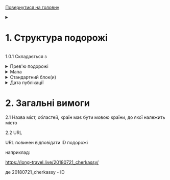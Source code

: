 [Повернутися на головну](https://github.com/scholokov/long-travel-2/blob/main/Requirements/Requirements.md) 

<details>
    <summary><h1>1. Структура подорожі</h1></summary> 
    <img width="345" alt="image" src="https://github.com/scholokov/long-travel-2/assets/22824947/3c10862c-ab27-4baf-bcf2-42391112dd39">
</details>

1.0.1 Складається з

<details>
    <summary>Прев'ю подорожі</summary> 
	
<img width="358" alt="image" src="https://github.com/scholokov/long-travel-2/assets/22824947/f81d4723-5891-4c12-9d73-0a3e51e24a11">


1.1.1 Складається з
- Назва подорожі
- Країна, у вигляді прапору країни (входить у Прев'ю)
- Період часу (входить у Прев'ю)
- Прев'ю (картинка)

1.1.2 Назви подорожі - може складатися з
- Назви об'єкта подорожі
- міст, країн
- або мати іншу назву, яка описує саму подорож

1.1.2.1 Назва має бути унікальною у розрізі всіх подорожей

1.1.2.2 У назві ID подорожі не повинен бути присутнім

1.1.2.3 У назві дозволені символи:
- А-Я (символи укр-рус алфавіту)
- A-Z (символи латинського алфавіту)
- цифри
- ,-!?.

1.1.2.4 Якщо назва подорожі складається з перечня міст, то повинні бути відсутні старт і кінець подорожі (наприклад Київ-Канів-Тернопіль-Київ, має бути замінено на Канів-Тернопіль)

1.1.2.5 Назви країн кожної подорожі знаходяться у [Повний перелік всіх подорожей](https://github.com/scholokov/long-travel-2/wiki/3.1-%D0%9F%D0%BE%D0%B4%D0%BE%D1%80%D0%BE%D0%B6%D1%96.-%D0%9F%D0%B5%D1%80%D0%B5%D0%BB%D1%96%D0%BA)

1.1.3 Кількість прапорців відповідає кількості відвіданих країн

1.1.3.1 Відповідність відвіданих країн, знаходиться у [Повному переліку всіх подорожей](https://github.com/scholokov/long-travel-2/wiki/3.1-%D0%9F%D0%BE%D0%B4%D0%BE%D1%80%D0%BE%D0%B6%D1%96.-%D0%9F%D0%B5%D1%80%D0%B5%D0%BB%D1%96%D0%BA)

1.1.4 Формат дати:

`DD.MM.YYYY`

або

`DD.MM.YYYY - DD.MM.YYYY`

1.1.5 Прев'ю (картинка) - має бути унікальним у розрізі всіх подорожей	
	
</details>


<details>
    <summary>Мапа</summary> 
    <img width="361" alt="image" src="https://github.com/scholokov/long-travel-2/assets/22824947/878298c4-2b34-4d32-b92b-b3755e3bd8d5">
	
## 1.2 Мапа 
![](https://github.com/scholokov/long-travel-2/blob/main/Foto/map.JPG)

1.2.1.1 Загальна карта повинна бути присутня в кожній подорожі

1.2.1.2 У розрізі однієї подорожі має бути лише один блок з картою

### 1.2.2. Маршрут подорожі
![](https://github.com/scholokov/long-travel-2/blob/main/Foto/legend.png)

1.2.2.1 Біля кожної проміжної точки повинна бути вказана пройдена відстань від попередньої точки подорожі
![](https://github.com/scholokov/long-travel-2/blob/main/Foto/legend2.png)

1.2.2.2 Початкова точка відображаєься кружком, кінцева - у вигляді краплі
![](https://github.com/scholokov/long-travel-2/blob/main/Foto/legend3.png)

1.2.2.3 "Пам'ятки" відображаються "зірочками"
![](https://github.com/scholokov/long-travel-2/blob/main/Foto/legend4.png)

1.2.2.4 Якщо маршрут йде відразу на "визначну пам'ятку", то вона знаходиться на лінії маршруту
![](https://github.com/scholokov/long-travel-2/blob/main/Foto/legend4.png)

1.2.2.5 Якщо маршрут йде спочатку на проміжну точку (наприклад, готель чи місто), а вже від нього на пам'ятки, то вони знаходяться трохи з відступом від лінії маршруту
![](https://github.com/scholokov/long-travel-2/blob/main/Foto/legend5.png)

1.2.2.5.0.1 Проміжні міста знаходяться на основній лінії

1.2.2.5.1 Також ця точка поєднується пунктирною лінією
![image](https://user-images.githubusercontent.com/22824947/195812719-ab592b5b-f3bb-4f81-830a-79cd9b339a2d.png)

1.2.2.6 Якщо весь маршрут не виходить за межі Києва, має бути тільки одна точка
<img width="809" alt="image" src="https://user-images.githubusercontent.com/22824947/178454993-b66c001f-2cf0-41dd-a5fe-26394a47ca17.png">

1.2.2.7 Повинен бути присутнім активний елемент

1.2.2.7.1 Назва - "Відкрити подорож"

1.2.2.7.2 Після натискання повинна відкриватися відповідна сторінка з подорожжю

1.2.2.7.3 Лінка завжди веде на продакшн

1.2.2.7.4 Якщо на мапі лише одна точка, то кнопка має розташовуватись:

![image](https://github.com/scholokov/long-travel-2/assets/22824947/00db6276-95f3-4942-8f31-b412092cfe29)

1.2.2.7.4.1 Якщо більше ніж одна точка на мапі, кнопка має розташовуватись знизу:

![image](https://github.com/scholokov/long-travel-2/assets/22824947/482849d3-62a4-4ad8-b038-faad850bd038)

1.2.2.8 Повинна бути присутнім прев'ю фото

1.2.2.8.1 Прев'ю має збігатися з прев'ю на глобальній карті

1.2.2.8.2 Прев'ю має збігатися з прев'ю самої подорожі

![image](https://user-images.githubusercontent.com/22824947/202218150-736e2d45-1b4a-48ad-9cea-66813b518e6b.png)

1.2.2.8.3 Має бути лише одне прев'ю

1.2.2.8.4 Прев'ю може бути прив'язаним до любої точки

1.2.2.9 Мова

1.2.2.9.1 Всі назви країн мають бути на англійській мові

1.2.2.9.2 Назви міст мають бути на мові країн, до яких вони належать

1.2.2.9.3 Все інше на українській мові

1.2.2.10 Відображення

1.2.2.10.1 Країна та дата обов'язково відображається для першої та останньої точки

1.2.2.10.1 Якщо країна або дата збігається з наступною точкою (зверху) то вона не відображається

### 1.2.3. Карта
![](https://github.com/scholokov/long-travel-2/blob/main/Foto/legend6.png)

1.2.3.1 Крапки на карті з'єднуються суцільною лінією
![](https://github.com/scholokov/long-travel-2/blob/main/Foto/legend7.png)

1.2.3.2 Пам'ятки, які прив'язані до якоїсь проміжної точки (і на "Легенді" мають відступ), а не маршруту, сполучаються з проміжною точкою, вказаною на схемі (місто або готель) пунктирними лініями
![](https://github.com/scholokov/long-travel-2/blob/main/Foto/legend8.png)	
	
	
</details>

<details>
     <summary>Стандартний блок(и)</summary> 
     <img width="369" alt="image" src="https://github.com/scholokov/long-travel-2/assets/22824947/c0e93afa-70c0-4a26-8107-45908b8bd6b7">
	 
## 1.3 Стандартний блок(и)

1.3.1 Складається з
- Header (Прев'ю)
![image](https://github.com/scholokov/long-travel-2/assets/22824947/3f35fb7a-f481-446a-b397-d836892dfe9d)
- Body
<img width="346" alt="image" src="https://github.com/scholokov/long-travel-2/assets/22824947/6df61b98-db2c-48e9-9576-95084326c7ed">


1.3.1.1 Header (Прев'ю) складається з
- Назва подорожі *
- Місто або Місто, Область
- Країна, у вигляді прапору *
- Проміжок часу *
- Прев'ю *

*-Блоки, які обов'язково повинні бути присутні

1.3.1.1.1 Якщо є блок "дорога" він повинен мати наступний формат: "Дорога: ХХХ - YYY", де XXX - початкова точка, YYY - кінцева точка. Також блок дорога повинна містити один або кілька прапорів країн, залежно від кількості країн цього маршруту. Розташування прапора на протилежному боці від точок подорожі. (детальніше написано у [Стандартних блоках](https://github.com/scholokov/long-travel-2/wiki/4.3-%D0%9F%D0%BE%D0%B4%D0%BE%D1%80%D0%BE%D0%B6.-%D0%A1%D1%82%D0%B0%D0%BD%D0%B4%D0%B0%D1%80%D1%82%D0%BD%D1%96-%D0%B1%D0%BB%D0%BE%D0%BA%D0%B8))

1.3.1.2 Body складається з
- Галерея з фото та відео (пункт 1.3.3)
- Youtube відео/галерея (пункт 1.3.4)
- Текстовий опис

але, як мінімум - один з цих блоків

1.3.2 Стандартних блоків може бути необмежена кількість, але не менше одного

<details>
    <summary>1.3.3 Типи стандартних блоків</summary> 

Дизайн:
https://www.figma.com/file/mh7iDnG6ec7yiC0SCGad7L/Long-Travel?node-id=986%3A6&t=jNFh815uWZqa5QBr-0

1.3.3.1 Road

Переміщення на автівці

| Номер рядку    | Приклад                 | Пояснення 
| ---            | ---                     | ---                
| 1              | Дорога                  | Назва
| 2              | Київ - Харків           | З якого міста в яке відбувається переміщення
| 3a             | 11.11.2011              | Дата (формат: DD.MM.YYYY), коли переміщення відбувається за один день
| 3b             | 11.11.2011 - 11.11.2011 | Діапазон дат (формат:  DD.MM.YYYY - DD.MM.YYYY), коли переміщення відбувається більше ніж за один день
| прапор         | присутній               | Кількість - залежить від кількості країн (але не більше двох)            

1.3.3.2 Train

Переміщення на потязі

| Номер рядку    | Приклад                 | Пояснення
| ---            | ---                     | ---                
| 1              | Дорога                  | Назва
| 2              | Київ - Харків           | З якого міста в яке відбувається переміщення
| 3a             | 11.11.2011              | Дата (формат: DD.MM.YYYY), коли переміщення відбувається за один день
| 3b             | 11.11.2011 - 11.11.2011 | Діапазон дат (формат:  DD.MM.YYYY - DD.MM.YYYY), коли переміщення відбувається більше ніж за один день
| прапор         | присутній               | Кількість - залежить від кількості країн


1.3.3.3 Boat

Переміщення на надводному транспорті

| Номер рядку    | Приклад                 | Пояснення                                        
| ---            | ---                     | ---                
| 1              | Дорога                  | Назва
| 2              | Київ - Харків           | З якого міста в яке відбувається переміщення
| 3a             | 11.11.2011              | Дата (формат: DD.MM.YYYY), коли переміщення відбувається за один день
| 3b             | 11.11.2011 - 11.11.2011 | Діапазон дат (формат:  DD.MM.YYYY - DD.MM.YYYY), коли переміщення відбувається більше ніж за один день
| прапор         | присутній               | Кількість - залежить від кількості країн

1.3.3.4 Sub-marine

Переміщення на підводному транспорті

| Номер рядку    | Приклад                 | Пояснення                                        
| ---            | ---                     | ---                
| 1              | Дорога                  | Назва
| 2              | Київ - Харків           | З якого міста в яке відбувається переміщення
| 3a             | 11.11.2011              | Дата (формат: DD.MM.YYYY), коли переміщення відбувається за один день
| 3b             | 11.11.2011 - 11.11.2011 | Діапазон дат (формат:  DD.MM.YYYY - DD.MM.YYYY), коли переміщення відбувається більше ніж за один день
| прапор         | присутній               | Кількість - залежить від кількості країн

1.3.3.5 Fly 

Переміщення літаком

| Номер рядку    | Приклад                 | Пояснення                                        
| ---            | ---                     | ---                
| 1              | Дорога                  | Назва
| 2              | Київ - Харків           | З якого міста в яке відбувається переміщення
| 3a             | 11.11.2011              | Дата (формат: DD.MM.YYYY), коли переміщення відбувається за один день
| 3b             | 11.11.2011 - 11.11.2011 | Діапазон дат (формат:  DD.MM.YYYY - DD.MM.YYYY), коли переміщення відбувається більше ніж за один день
| прапор         | присутній               | Кількість - залежить від кількості країн

1.3.3.6 Ferry 

Переміщення паромом

| Номер рядку    | Приклад                 | Пояснення                                        
| ---            | ---                     | ---                
| 1              | Дорога                  | Назва
| 2              | Київ - Харків           | З якого міста в яке відбувається переміщення
| 3a             | 11.11.2011              | Дата (формат: DD.MM.YYYY), коли переміщення відбувається за один день
| 3b             | 11.11.2011 - 11.11.2011 | Діапазон дат (формат:  DD.MM.YYYY - DD.MM.YYYY), коли переміщення відбувається більше ніж за один день
| прапор         | присутній               | Кількість - залежить від кількості країн

1.3.3.7 Car Rental 

Інформація про аренду

| Номер рядку    | Приклад                 | Пояснення
| ---            | ---                     | ---                
| 1              | AVIS                    | Назва компанії, яка здає в аренду
| 2              | Київ                    | Місто, де здається в аренду
| 3              | 11.11.2011              | Дата (формат: DD.MM.YYYY)
| прапор         | присутній               | Кількість - один 

1.3.3.8 Hotel 

проживання у готілі

| Номер рядку    | Приклад                 | Пояснення                                        
| ---            | ---                     | ---                
| 1              | Перлина Карпат          | Назва, має бути у  вигляді активної лінки на опис готелю
| 2              | Київ                    | Місто
| 3a             | 11.11.2011              | Дата (формат: DD.MM.YYYY), коли проживання було лише 1 день
| 3b             | 11.11.2011 - 11.11.2011 | Діапазон дат (формат:  DD.MM.YYYY - DD.MM.YYYY), коли проживання було більше одного дня
| прапор         | присутній               | Кількість - один 

1.3.3.9 Restaurant 

Відвідування ресторану

| Номер рядку    | Приклад                 | Пояснення                                        
| ---            | ---                     | ---                
| 1              | Пузата хата             | Назва
| 2              | Київ                    | Місто
| 3              | 11.11.2011              | Дата (формат: DD.MM.YYYY)
| прапор         | присутній               | Кількість - один 

1.3.3.10 Beach

Відвідування пляжу

| Номер рядку    | Приклад                 | Пояснення                                        
| ---            | ---                     | ---                
| 1              | Golden Horn             | Назва
| 2              | Київ                    | Місто
| 3a             | 11.11.2011              | Дата (формат: DD.MM.YYYY), коли відвідування було протягом одного дня
| 3b             | 11.11.2011 - 11.11.2011 | Діапазон дат (формат:  DD.MM.YYYY - DD.MM.YYYY), коли відвідування було більше одного дня
| прапор         | присутній               | Кількість - один 

1.3.3.11 Місто

Відвідування міста

| Номер рядку    | Приклад                 | Пояснення
| ---            | ---                     | ---                
| 1              | Київ                    | Місто
| 3a             | 11.11.2011              | Дата (формат: DD.MM.YYYY), коли відвідування було протягом одного дня
| 3b             | 11.11.2011 - 11.11.2011 | Діапазон дат (формат:  DD.MM.YYYY - DD.MM.YYYY), коли відвідування було більше одного дня
| прапор         | присутній               | Кількість - один 

1.3.3.12 Metropolis

відвідування великого міста

| Номер рядку    | Приклад                 | Пояснення
| ---            | ---                     | ---                
| 1              | Київ                    | Місто
| 3a             | 11.11.2011              | Дата (формат: DD.MM.YYYY), коли відвідування було протягом одного дня
| 3b             | 11.11.2011 - 11.11.2011 | Діапазон дат (формат:  DD.MM.YYYY - DD.MM.YYYY), коли відвідування було більше одного дня
| прапор         | присутній               | Кількість - один 

1.3.3.13 Village

Відвідування невеличкого міста / села

| Номер рядку    | Приклад                 | Пояснення                                        
| ---            | ---                     | ---                
| 1              | Київ                    | Місто
| 3a             | 11.11.2011              | Дата (формат: DD.MM.YYYY), коли відвідування було протягом одного дня
| 3b             | 11.11.2011 - 11.11.2011 | Діапазон дат (формат:  DD.MM.YYYY - DD.MM.YYYY), коли відвідування було більше одного дня
| прапор         | присутній               | Кількість - один 

1.3.3.14 Entertainment

Відвідування розважального міста

| Номер рядку    | Приклад                 | Пояснення
| ---            | ---                     | ---                
| 1              | Шоу "1001 ніч"          | Назва
| 2              | Київ                    | Місто
| 3a             | 11.11.2011              | Дата (формат: DD.MM.YYYY), коли відвідування було протягом одного дня
| 3b             | 11.11.2011 - 11.11.2011 | Діапазон дат (формат:  DD.MM.YYYY - DD.MM.YYYY), коли відвідування було більше одного дня
| прапор         | присутній               | Кількість - один 

1.3.3.15 Zoo

Відвідування зоопарку

| Номер рядку    | Приклад                 | Пояснення                                        
| ---            | ---                     | ---                
| 1              | Київський зоопарк       | Назва
| 2              | Київ                    | Місто
| 3              | 11.11.2011              | Дата (формат: DD.MM.YYYY)
| прапор         | присутній               | Кількість - один 

1.3.3.16 Mountain

Відвідування гір

| Номер рядку    | Приклад                 | Пояснення
| ---            | ---                     | ---                
| 1              | Карпати                 | Назва
| 2a             | 11.11.2011              | Дата (формат: DD.MM.YYYY), коли відвідування було протягом одного дня
| 2b             | 11.11.2011 - 11.11.2011 | Діапазон дат (формат:  DD.MM.YYYY - DD.MM.YYYY), коли відвідування було більше одного дня
| прапор         | присутній               | Кількість - один 

1.3.3.17 Cave

Відвідування печер

| Номер рядку    | Приклад                 | Пояснення
| ---            | ---                     | ---                
| 1              | Соляна печера           | Назва
| 2a             | 11.11.2011              | Дата (формат: DD.MM.YYYY), коли відвідування було протягом одного дня
| 2b             | 11.11.2011 - 11.11.2011 | Діапазон дат (формат:  DD.MM.YYYY - DD.MM.YYYY), коли відвідування було більше одного дня
| прапор         | присутній               | Кількість - один 

1.3.3.18 Water-fall

Відвідування водопаду

| Номер рядку    | Приклад                 | Пояснення
| ---            | ---                     | ---                
| 1              | Ніагара                 | Назва
| 2a             | 11.11.2011              | Дата (формат: DD.MM.YYYY), коли відвідування було протягом одного дня
| 2b             | 11.11.2011 - 11.11.2011 | Діапазон дат (формат:  DD.MM.YYYY - DD.MM.YYYY), коли відвідування було більше одного дня
| прапор         | присутній               | Кількість - один 

1.3.3.19 River-Lake

Відвідування річки або озера

| Номер рядку    | Приклад                 | Пояснення
| ---            | ---                     | ---                
| 1              | Озеро Світязь           | Назва
| 2a             | 11.11.2011              | Дата (формат: DD.MM.YYYY), коли відвідування було протягом одного дня
| 2b             | 11.11.2011 - 11.11.2011 | Діапазон дат (формат:  DD.MM.YYYY - DD.MM.YYYY), коли відвідування було більше одного дня
| прапор         | присутній               | Кількість - один 

1.3.3.20 Castle

Відвідування замку

| Номер рядку    | Приклад                 | Пояснення
| ---            | ---                     | ---                
| 1              | Замок Судак             | Назва
| 2a             | 11.11.2011              | Дата (формат: DD.MM.YYYY), коли відвідування було протягом одного дня
| 2b             | 11.11.2011 - 11.11.2011 | Діапазон дат (формат:  DD.MM.YYYY - DD.MM.YYYY), коли відвідування було більше одного дня
| прапор         | присутній               | Кількість - один 

1.3.3.21 Shopping

Відвідування магазинів, торгових центрів

| Номер рядку    | Приклад                 | Пояснення
| ---            | ---                     | ---                
| 1              | Mall                    | Назва
| 2              | Київ                    | Місто
| 3a             | 11.11.2011              | Дата (формат: DD.MM.YYYY), коли відвідування було протягом одного дня
| 3b             | 11.11.2011 - 11.11.2011 | Діапазон дат (формат:  DD.MM.YYYY - DD.MM.YYYY), коли відвідування було більше одного дня
| прапор         | присутній               | Кількість - один 

1.3.3.22 Sport

Відвідування спортивних заходів

| Номер рядку    | Приклад                 | Пояснення
| ---            | ---                     | ---                
| 1              | Конопська ДЮСШ          | Назва
| 2              | Київ                    | Місто
| 3a             | 11.11.2011              | Дата (формат: DD.MM.YYYY), коли відвідування було протягом одного дня
| 3b             | 11.11.2011 - 11.11.2011 | Діапазон дат (формат:  DD.MM.YYYY - DD.MM.YYYY), коли відвідування було більше одного дня
| прапор         | присутній               | Кількість - один 

1.3.3.23 Park

Відвідування парку

| Номер рядку    | Приклад                 | Пояснення                                        
| ---            | ---                     | ---                
| 1              | Національний парк “Межигір’я”| Назва
| 2              | Київ                    | Місто
| 3a             | 11.11.2011              | Дата (формат: DD.MM.YYYY), коли відвідування було протягом одного дня
| 3b             | 11.11.2011 - 11.11.2011 | Діапазон дат (формат:  DD.MM.YYYY - DD.MM.YYYY), коли відвідування було більше одного дня
| прапор         | присутній               | Кількість - один 

1.3.3.24 Museum

Відвідування музею

| Номер рядку    | Приклад                 | Пояснення
| ---            | ---                     | ---                
| 1              | Державний музей авіації | Назва
| 2              | Київ                    | Місто
| 3a             | 11.11.2011              | Дата (формат: DD.MM.YYYY), коли відвідування було протягом одного дня
| 3b             | 11.11.2011 - 11.11.2011 | Діапазон дат (формат:  DD.MM.YYYY - DD.MM.YYYY), коли відвідування було більше одного дня
| прапор         | присутній               | Кількість - один 

1.3.3.25 Country

Відвідування країни

| Номер рядку    | Приклад                 | Пояснення
| ---            | ---                     | ---                
| 1              | Hungary                 | Назва
| 2a             | 11.11.2011              | Дата (формат: DD.MM.YYYY), коли відвідування було протягом одного дня
| 2b             | 11.11.2011 - 11.11.2011 | Діапазон дат (формат:  DD.MM.YYYY - DD.MM.YYYY), коли відвідування було більше одного дня
| прапор         | присутній               | Кількість - один 

1.3.3.26 Preparation

Підготовка до подорожі

| Номер рядку    | Приклад                 | Пояснення                                        
| ---            | ---                     | ---                
| 1              | Підготовка              | Назва
| прапор         | відсутній

1.3.3.27 Home

Повернення додому

| Номер рядку    | Приклад                 | Пояснення
| ---            | ---                     | ---                
| 1              | Дома                    | Назва
| прапор         | відсутній

1.3.3.28 Mountain road

Горна дорога

| Номер рядку    | Приклад                 | Пояснення
| ---            | ---                     | ---                
| 1              | Transfagarasan road     | Назва
| 2a             | 11.11.2011              | Дата (формат: DD.MM.YYYY)
| 2b             | 11.11.2011 - 11.11.2011 | Діапазон дат (формат:  DD.MM.YYYY - DD.MM.YYYY)
| прапор         | присутній               | Кількість - один 

</details>




### 1.3.3 Галерея з фото та відео

1.3.3.1 Загальне

1.3.3.1.1 Фотографії повинні підвантажуватись не всі відразу, а тільки ті, що наближаються до видимої області (Lazy Loading)

1.3.3.2. Галерея

1.3.3.2.1 Галерея складається з прев'ю фото

1.3.3.2.2 Натисніть на прев'ю фото - відображається повноцінне фото (LightBox)

1.3.3.2.3 Тип фотогалереї повинен бути Mosaic:

![image](https://github.com/scholokov/long-travel-2/assets/22824947/8a8488ae-bdbc-4fa8-9934-7e26e352d6b1)

для того щоб перевірити, відкриваємо дев тулс

шукаємо div. У ньмоу ключ layout повинен мати значення "mosaic"

<img width="1271" alt="image" src="https://github.com/scholokov/long-travel-2/assets/22824947/19fb6ae2-5e3a-4257-90c9-b7612fb9df74">

приклади:

правильна:
layout=mosaic

<img width="658" alt="image" src="https://github.com/scholokov/long-travel-2/assets/22824947/2bece2c3-b5f8-4852-847f-fd4bd9150a8c">

неправильна:
layout=random
![image](https://user-images.githubusercontent.com/22824947/206524459-40e71837-3bf1-4e87-934d-c763123269c0.png)

неправильна:
layout=square
![image](https://user-images.githubusercontent.com/22824947/206524273-4a38f19d-5812-433a-b1ac-c87a513ed5d5.png)

1.3.3.2.4 Перша галерея має завантажуватися одразу

1.3.3.2.5 Всі наступні галереї НЕ мають завантажуватися одразу

1.3.3.2.5.1 Замість незавантаженої галереї має відображатися кнопка "Відобразити галерею"

<img width="373" alt="image" src="https://github.com/scholokov/long-travel-2/assets/22824947/d5f4b5ba-e2e7-43fd-b722-dd0fbe3bc294">

1.3.3.2.5.2 Після натискання на кнопку "Відобразити галерею" має завантажиись та відобразиться відповідна галерея


1.3.3.3. LightBox

![](https://github.com/scholokov/long-travel-2/blob/main/Foto/LightBox.JPG)

1.3.3.3.1 LightBox повинен закриватися за ESC

1.3.3.3.2 Повинен бути хрестик для закриття LightBox

1.3.3.3.2 Повинні бути стрілки для прогортання фото

1.3.3.4. Відео

1.3.3.4.1 Галерея може містити фото та відео

1.3.3.4.2 Відео має програватися після натискання на кнопку Play

1.3.3.5. Механізм роботи прев'ю та фото:

* На сервері знаходиться фото вихідної якості
* Для побудови галереї клієнту видається фото "достатньої" якості. Тобто якості рівного або меншого від початкового, залежно від параметрів клієнта. Тобто галерея зазвичай складається з менш якісних фото (тобто так звані прев'ю), ніж вихідні
* При виведенні LightBox порівнюються розміри прев'ю і розміри LighBox, якщо розміри в LightBox значно більше ніж прев'ю, запитуються якісніші фото, аж до фото вихідної якості

### 1.3.4 Youtube Галереї

1.3.4.1. Youtube відео/відео галерея.

1.3.4.1.1 Містить лише відео.

1.3.4.1.2 Якщо містить більше одного відео перетворюється на галерею

1.3.4.1.3 Якщо відео належить до "дороги", то підпис має формат: Початковий пункт виїзду - кінцевий пункт приїзду

наприклад:

`2020.01.30 Київ-Одеса 01`

де "порядковий номер" необов'язковий параметр

1.3.4.1.3.0 Якщо існує більше ніж 2 точки, то формат буде той самий

наприклад:

`2020.01.30 Київ-Умань-Одеса 01`

1.3.4.1.3.1.0 Якщо у подорожі лише одне місце має бути наступний формат: 

`Дата Подія Номер (якщо більше одного відео)`

`2020.01.30 Межигірья 01`

`2020.01.30 Пляж 01`

1.3.4.1.3.1 В інших випадках підпис має формат:

`Дата Місце Подія Номер (якщо більше одного відео)`

`2020.01.30 San Marino Пляж 01`

де "порядковий номер" необов'язковий параметр

1.3.4.1.3.2 Назва відео лише українською мовою

1.3.4.1.3.2.1 Назви Країн та міст поза Україною - на англійській мові

1.3.4.1.3.3 Формат дати зворотній - YYYY.MM.DD, наприклад 2020.01.30

1.3.4.1.4 Якщо в відео галереї знаходиться декілька відео та вони мають різні дати, у назві має бути присутня лише сама рання дата (а не діапазон дат)
	 
1.3.4.1.5 Ім'я та прізвище автора мають бути на анг мові 
	 
![image](https://github.com/scholokov/long-travel-2/assets/22824947/31c7bbcf-14b6-43cb-8d25-2ea8baea5327)

	 
	 
</details>

<details>
      <summary>Дата публікації</summary> 
      <img width="353" alt="image" src="https://github.com/scholokov/long-travel-2/assets/22824947/17353997-dde6-4e8f-aa03-b64f4c072492">
	  
## 1.4 Дата публікації

1.4.1 Формат
DD.MM.YYYY

1.4.2 Дата публікації повинна відповідати стартовій даті подорожі	  
	  
	  
</details>








# 2. Загальні вимоги

2.1 Назва міст, областей, країн має бути мовою країни, до якої належить місто

2.2 URL

URL повинен відповідати ID подорожі

наприклад:

https://long-travel.live/20180721_cherkassy/

де 20180721_cherkassy - ID

